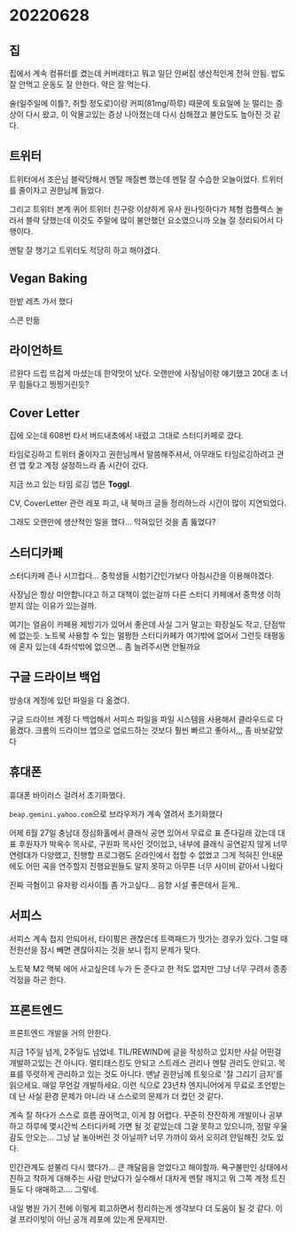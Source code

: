 # 20220628

## 집

집에서 계속 컴퓨터를 켰는데 커버레터고 뭐고 일단 안써짐 생산적인게 전혀 안됨. 밥도 잘 안먹고 운동도 잘 안한다. 약은 잘 먹는다.

술(일주일에 이틀?, 취할 정도로)이랑 커피(81mg/하루) 때문에 토요일에 눈 떨리는 증상이 다시 왔고, 이 악물고있는 증상 나아졌는데 다시 심해졌고 불안도도 높아진 것 같다.

## 트위터

트위터에서 조은님 블락당해서 멘탈 깨질뻔 했는데 멘탈 잘 수습한 오늘이었다. 트위터를 줄이자고 권한님께 들었다.

그리고 트위터 본계 퀴어 트위터 친구랑 이상하게 유사 원나잇하다가 체형 컴플렉스 눌러서 블락 당했는데 이것도 주말에 많이 불안했던 요소였으니까 오늘 잘 정리되어서 다행이다.

멘탈 잘 챙기고 트위터도 적당히 하고 해야겠다.

## Vegan Baking

한밭 레츠 가서 했다

스콘 만듦

## 라이언하트

르완다 드립 뜨겁게 마셨는데 한약맛이 났다.
오랜만에 사장님이랑 얘기했고 20대 초 너무 힘들다고 찡찡거린듯?

## Cover Letter

집에 오는데 608번 타서 버드내초에서 내렸고 그대로 스터디카페로 갔다.

타임로깅하고 트위터 줄이자고 권한님께서 말씀해주셔서, 아무래도 타임로깅하려고 관련 앱 찾고 계정 설정하느라 좀 시간이 갔다.

지금 쓰고 있는 타임 로깅 앱은 **Toggl**.

CV, CoverLetter 관련 레포 파고, 내 북마크 글들 정리하느라 시간이 많이 지연되었다.

그래도 오랜만에 생산적인 일을 했다... 막혀있던 것을 좀 뚫었다?

## 스터디카페

스터디카페 존나 시끄럽다... 중학생들 시험기간인가보다 아침시간을 이용해야겠다.

사장님은 항상 미안합니다고 하고 대책이 없는걸까 다른 스터디 카페에서 중학생 이하 받지 않는 이유가 있는걸까.

여기는 얼음이 카페용 제빙기가 있어서 좋은데
사실 그거 말고는 화장실도 작고, 단점밖에 없는듯.
노트북 사용할 수 있는 멀쩡한 스터디카페가 여기밖에 없어서 그런듯
태평동에 혼자 있는데 4좌석밖에 없으면... 좀 늘려주시면 안될까요

## 구글 드라이브 백업

방송대 계정에 있던 파일을 다 옮겼다.

구글 드라이브 계정 다 백업해서 서피스 파일을 파일 시스템을 사용해서 클라우드로 다 옮겼다. 크롬의 드라이브 앱으로 업로드하는 것보다 훨씬 빠르고 좋아서,,, 좀 바보같았다

## 휴대폰

휴대폰 바이러스 걸려서 초기화했다.

`beap.gemini.yahoo.com`으로 브라우저가 계속 열려서 초기화했다

어제 6월 27일 충남대 정심화홀에서 클래식 공연 있어서 무료로 표 준다길래 갔는데 대표 후원자가 박옥수 목사로, 구원파 목사인 것이었고, 내부에 클래식 공연같지 않게 너무 연령대가 다양했고, 진행할 프로그램도 온라인에서 접할 수 없었고 그게 적혀진 안내문에도 어떤 곡을 연주할지 진행요원들도 알지 못하고 아무튼 너무 사이비 같아서 나왔다

진짜 극혐이고 유자왕 리사이틀 좀 가고싶다... 음향 시설 좋은데서 듣게..

## 서피스

서피스 계속 접지 안되어서, 타이핑은 괜찮은데 트랙패드가 맛가는 경우가 있다. 그럴 때 전원선을 잠시 빼면 괜찮아지는 것을 보니 접지 문제가 맞다.

노트북 M2 맥북 에어 사고싶은데 누가 돈 준다고 한 적도 없지만 그냥 너무 구려서 종종 걱정을 하곤 한다.

## 프론트엔드

프론트엔드 개발을 거의 안한다.

지금 1주일 넘게, 2주일도 넘었네. TIL/REWIND에 글을 작성하고 있지만 사실 어떤걸 개발하고있는 건 아니다. 멀티태스킹도 안되고 스트레스 관리나 멘탈 관리도 안되고. 목표를 뚜렷하게 관리하고 있는 것도 아니다. 맨날 권한님께 트윗으로 '잘 그리기 금지'를 읽으세요. 매일 무언갈 개발하세요. 이런 식으로 23년차 엔지니어에게 무료로 조언받는데 난 사실 환경 문제가 아니라 내 스스로의 문제가 더 컸던 것 같다.

계속 잘 하다가 스스로 흐름 끊어먹고, 이게 참 어렵다. 꾸준히 잔잔하게 개발이나 공부하고 하루에 몇시간씩 스터디카페 가면 될 것 같았는데 그걸 못하고 있으니까, 정말 우울감도 안오는... 그냥 날 놓아버린 것 아닐까? 너무 가까이 와서 오히려 안일해진 것도 있다.

인간관계도 섣불리 다시 했다가... 큰 깨달음을 얻었다고 해야할까. 욕구불만인 상태에서 친하고 착하게 대해주는 사람 만났다가 실수해서 대차게 멘탈 깨지고 뭐 그쪽 계정 트친들도 다 애매하고.... 그렇네.

내일 병원 가기 전에 이렇게 회고하면서 정리하는게 생각보다 더 도움이 될 것 같다.
이걸 프라이빗이 아닌 공개 레포에 있는게 문제지만.
